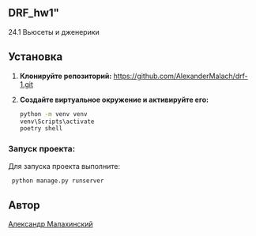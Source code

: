 ## DRF_hw1"

24.1 Вьюсеты и дженерики

## Установка

1. **Клонируйте репозиторий:**
     https://github.com/AlexanderMalach/drf-1.git

2. **Создайте виртуальное окружение и активируйте его:**
    ```sh
    python -m venv venv
    venv\Scripts\activate
    poetry shell
    ```

### Запуск проекта:

Для запуска проекта выполните:
```sh
 python manage.py runserver    
```
## Автор

[Aлександр Малахинский](https://github.com/AlexanderMalach)



